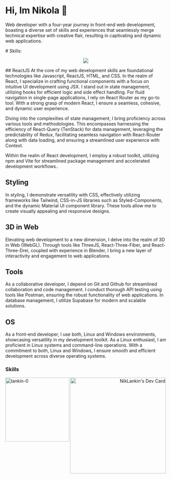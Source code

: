 # Hi, Im Nikola 👋
<div>
 <p>Web developer with a four-year journey in front-end web development, boasting a diverse set of skills and experiences that seamlessly merge technical expertise with creative flair, resulting in captivating and dynamic web applications.</p>
</div>
# Skills:
<p align="center">
  <a href="https://skillicons.dev">
    <img src="https://skillicons.dev/icons?i=git,kubernetes,docker,c,vim" />
  </a>
</p>
## ReactJS 
At the core of my web development skills are foundational technologies like Javascript, ReactJS, HTML, and CSS. In the realm of React, I specialize in crafting functional components with a focus on intuitive UI development using JSX. I stand out in state management, utilizing hooks for efficient logic and side effect handling. For fluid navigation in single-page applications, I rely on React Router as my go-to tool. With a strong grasp of modern React, I ensure a seamless, cohesive, and dynamic user experience.

Diving into the complexities of state management, I bring proficiency across various tools and methodologies. This encompasses harnessing the efficiency of React-Query (TenStack) for data management, leveraging the predictability of Redux, facilitating seamless navigation with React-Router along with data loading, and ensuring a streamlined user experience with Context.

Within the realm of React development, I employ a robust toolkit, utilizing npm and Vite for streamlined package management and accelerated development workflows..

## Styling

In styling, I demonstrate versatility with CSS, effectively utilizing frameworks like Tailwind, CSS-in-JS libraries such as Styled-Components, and the dynamic Material UI component library. These tools allow me to create visually appealing and responsive designs.

## 3D in Web
Elevating web development to a new dimension, I delve into the realm of 3D in Web (WebGL). Through tools like ThreeJS, React-Three-Fiber, and React-Three-Drei, coupled with experience in Blender, I bring a new layer of interactivity and engagement to web applications.

## Tools
As a collaborative developer, I depend on Git and Github for streamlined collaboration and code management. I conduct thorough API testing using tools like Postman, ensuring the robust functionality of web applications. In database management, I utilize Supabase for modern and scalable solutions.

## OS
As a front-end developer, I use both, Linux and Windows environments, showcasing versatility in my development toolkit. As a Linux enthusiast, I am proficient in Linux systems and command-line operations. With a commitment to both, Linux and Windows, I ensure smooth and efficient development across diverse operating systems.

<h3 align="left">Skills</h3>
<img align="left" height="200em" src="https://github-readme-stats.vercel.app/api/top-langs/?username=lankin-0&layout=compact&theme=dark" alt=lankin-0 />
 <div>
  <a align="right" href="https://app.daily.dev/lankin0"><img src="https://api.daily.dev/devcards/e052db8f83234f60a43b904ed488aa64.png?r=qn1" width="300" alt="NikLankin's Dev Card"/></a>
 </div>




